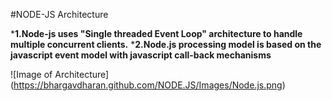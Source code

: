 #NODE-JS Architecture

***1.Node-js uses "Single threaded Event Loop" architecture to handle multiple concurrent clients.**
***2.Node.js processing model is based on the javascript event model with javascript call-back mechanisms**

![Image of Architecture]
(https://bhargavdharan.github.com/NODE.JS/Images/Node.js.png)